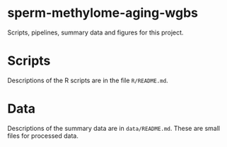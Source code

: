 # sperm-methylome-aging-wgbs
Scripts, pipelines, summary data and figures for this project.

Scripts
=======

Descriptions of the R scripts are in the file `R/README.md`.

Data
====

Descriptions of the summary data are in `data/README.md`. These are
small files for processed data.
